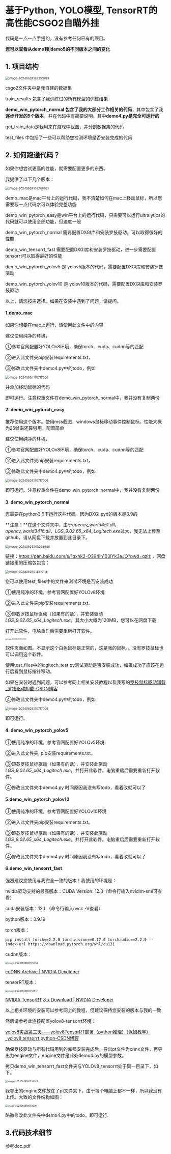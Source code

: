 # 基于Python, YOLO模型, TensorRT的高性能CSGO2自瞄外挂



代码是一点一点手搓的，没有参考任何已有的项目。

**您可以查看从demo1到demo5的不同版本之间的变化**



## 1. 项目结构

<img src="README.assets/image-20240624163353789.png" alt="image-20240624163353789" style="zoom:67%;" />



csgo2文件夹中是我自建的数据集

train_results 包含了我训练过的所有模型的训练结果

**demo_win_pytorch_normal 包含了我的大部分工作相关的代码**，其中包含了我**逐步开发的5个版本**，并在代码中有简要说明。其中**demo4.py是完全可运行的**

get_train_data是我用来在游戏中截图，并分割数据集的代码

test_files 中包括了一些可以帮助您检测环境是否安装完成的代码





## 2. 如何跑通代码？

如果你想尝试更高的性能，就需要配置更多的东西。

我提供了以下几个版本：

<img src="README.assets/image-20240624162206961.png" alt="image-20240624162206961" style="zoom: 67%;" />

demo_mac是mac平台上的运行代码，我不清楚如何在mac上移动鼠标，所以您需要写一点代码才可以体验完整功能

 demo_win_pytorch_easy是win平台上的运行代码，只需要可以运行ultralytics的代码就可以使用全部功能，但速度一般

 demo_win_pytorch_normal 需要配置DXGI库和安装罗技驱动，可以取得很好的性能

 demo_win_tensorrt_fast 需要配置DXGI库和安装罗技驱动，进一步需要配置tensorrt可以取得最好的性能

demo_win_pytorch_yolov5 是 yolov5版本的代码，需要配置DXGI库和安装罗技驱动

demo_win_pytorch_yolov10 是 yolov10版本的代码，需要配置DXGI库和安装罗技驱动

以上，请您按需选择。如果在安装中遇到了问题，请提问。



#### 1.demo_mac

如果你想要在mac上运行，请使用此文件中的内容.

建议使用纯净的环境，

①参考官网配置好YOLOv8环境，确保torch、cuda、cudnn等的匹配

②进入此文件夹pip安装requirements.txt，

③修改此文件夹中demo4.py中的todo，例如

<img src="README.assets/image-20240624170717006.png" alt="image-20240624170717006" style="zoom: 67%;" />

并添加移动鼠标的代码

即可运行。注意权重文件在demo_win_pytorch_normal中，我并没有复制两份



#### 2. demo_win_pytorch_easy

推荐使用这个版本。使用mss截图，windows鼠标移动事件控制鼠标。性能大概为25帧率还算够用，配置简单

建议使用纯净的环境，

①参考官网配置好YOLOv8环境，确保torch、cuda、cudnn等的匹配

②进入此文件夹pip安装requirements.txt，

③修改此文件夹中demo4.py中的todo，例如

<img src="README.assets/image-20240624170717006.png" alt="image-20240624170717006" style="zoom: 67%;" />

即可运行。注意权重文件在demo_win_pytorch_normal中，我并没有复制两份



#### 3. demo_win_pytorch_normal

您需要在python3.9下运行这些代码。因为DXGI.pyd的版本是3.9的

**注意！**在这个文件夹中，由于*opencv_world451.dll*、*opencv_world3416.dll*、*LGS_9.02.65_x64_Logitech.exe*过大，我无法上传至github，请从网盘下载并放置到此目录下。

<img src="README.assets/image-20240625205224948.png" alt="image-20240625205224948" style="zoom:67%;" />

链接：https://pan.baidu.com/s/1qxnk2-O394in103lYk3aJQ?pwd=qzlz ，网盘链接里的压缩包包含：

<img src="README.assets/image-20240625214210114.png" alt="image-20240625214210114" style="zoom: 67%;" />



您可以使用test_files中的文件来测试环境是否安装成功

①使用纯净的环境，参考官网配置好YOLOv8环境

②进入此文件夹pip安装requirements.txt。

③卸载罗技鼠标驱动（如果有的话），并安装驱动*LGS_9.02.65_x64_Logitech.exe*，其大小大概为120MB，您可以在网盘下载

打开此软件，电脑重启后需要重新打开软件。

<img src="README.assets/image-20240624172447127.png" alt="image-20240624172447127" style="zoom: 33%;" />

 软件页面如图。不显示这个白色鼠标是正常的，这是我的鼠标。。没有罗技鼠标也可以调用这个软件。

使用test_files中的logitech_test.py测试驱动是否安装成功，如果成功了应该在运行后看到鼠标指针移动。

如果在安装时遇到问题，可以参考网上相关安装教程以及我写的[罗技鼠标驱动卸载_罗技驱动卸载-CSDN博客](https://blog.csdn.net/2201_75408623/article/details/139034172?spm=1001.2014.3001.5501)

④修改此文件夹中demo4.py中的todo，例如

<img src="README.assets/image-20240624170717006.png" alt="image-20240624170717006" style="zoom: 67%;" />

即可运行。



#### 4. demo_win_pytorch_yolov5

①使用纯净的环境，参考官网配置好YOLOv5环境

②进入此文件夹,   pip安装requirements.txt。

③卸载罗技鼠标驱动（如果有的话），并安装此驱动*LGS_9.02.65_x64_Logitech.exe*，并打开此软件。电脑重启后需要重新打开软件。

④修改此文件夹中demo4.py  时间原因我没有写todo，看着改就可以了



#### 5.demo_win_pytorch_yolov10

①使用纯净的环境，参考官网配置好YOLOv10环境

②进入此文件夹pip安装requirements.txt。

③卸载罗技鼠标驱动（如果有的话），并安装此驱动*LGS_9.02.65_x64_Logitech.exe*，并打开此软件。电脑重启后需要重新打开软件。

④修改此文件夹中demo4.py  时间原因我没有写todo，看着改就可以了



#### 6.demo_win_tensorrt_fast

强烈建议您使用与我完全一致的版本！我使用的环境是：

nvidia驱动支持的最高版本：CUDA Version: 12.3（命令行输入nvidim-smi可查看）

cuda安装版本：12.1 （命令行输入nvcc -V查看）

python版本：3.9.19

torch版本：

````
pip install torch==2.2.0 torchvision==0.17.0 torchaudio==2.2.0 --index-url https://download.pytorch.org/whl/cu121
````

cudnn版本：

<img src="README.assets/image-20240624180135054.png" alt="image-20240624180135054" style="zoom:50%;" />

[cuDNN Archive | NVIDIA Developer](https://developer.nvidia.com/rdp/cudnn-archive)

tensorRT版本：

<img src="README.assets/image-20240624180250617.png" alt="image-20240624180250617" style="zoom:50%;" />

[NVIDIA TensorRT 8.x Download | NVIDIA Developer](https://developer.nvidia.com/nvidia-tensorrt-8x-download)

以上相关环境的安装可以参考网上的教程，但建议保持您安装的版本与我的一致



然后请参考此连接配置yolov8-tensorrt环境：

[yolov8实战第三天——yolov8TensorRT部署（python推理）（保姆教学）_yolov8 tensorrt python-CSDN博客](https://blog.csdn.net/qq_34717531/article/details/135022392)



确保罗技驱动与所有代码用到的库都安装完成后，导出pt文件为onnx文件，再导出为engine文件，engine文件是此处demo4.py的模型参数。

拷贝demo_win_tensorrt_fast文件夹与YOLOv8_tensorrt处于同一目录下，如下。

<img src="README.assets/image-20240624180834143.png" alt="image-20240624180834143" style="zoom:50%;" />

我导出的engine文件放在了pt文件夹下，由于每个电脑上都不一样，所以我没有上传。大致的文件结构如图：

<img src="README.assets/image-20240624180932151.png" alt="image-20240624180932151" style="zoom:50%;" />

略微修改此文件夹中demo4.py中的todo，即可运行.



## 3.代码技术细节

参考doc.pdf